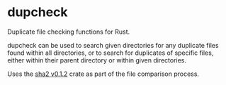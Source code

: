 dupcheck
========

Duplicate file checking functions for Rust.

dupcheck can be used to search given directories for any duplicate files found within all directories, or to search for duplicates of specific files, either within their parent directory or within given directories.

Uses the [sha2 v0.1.2](https://crates.io/crates/sha2/0.1.2) crate as part of the file comparison process.

